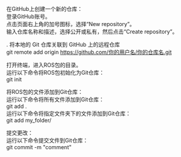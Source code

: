 在GitHub上创建一个新的仓库：  
登录GitHub账号。  
点击页面右上角的加号图标，选择“New repository”。  
输入仓库名称和描述，选择公开或私有，然后点击“Create repository”。  

. 将本地的 Git 仓库关联到 GitHub 上的远程仓库  
git remote add origin https://github.com/你的用户名/你的仓库名.git  

打开终端，进入ROS包的目录。  
运行以下命令将ROS包初始化为Git仓库：  
git init  

将ROS包的文件添加到Git仓库：  
运行以下命令将所有文件添加到Git仓库：  
git add .  
运行以下命令将指定文件夹下的文件添加到Git仓库：  
git add my_folder/  

提交更改：  
运行以下命令提交文件到Git仓库：  
git commit -m "comment"  
